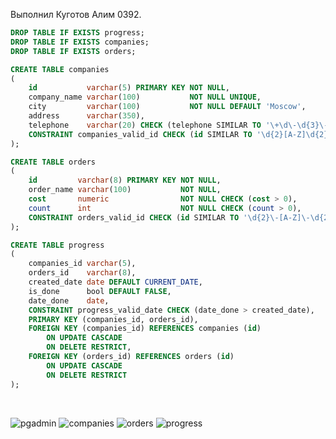 Выполнил Куготов Алим 0392.

```sql
DROP TABLE IF EXISTS progress;
DROP TABLE IF EXISTS companies;
DROP TABLE IF EXISTS orders;

CREATE TABLE companies
(
    id           varchar(5) PRIMARY KEY NOT NULL,
    company_name varchar(100)           NOT NULL UNIQUE,
    city         varchar(100)           NOT NULL DEFAULT 'Moscow',
    address      varchar(350),
    telephone    varchar(20) CHECK (telephone SIMILAR TO '\+\d\-\d{3}\-\d{3}-\d{2}\-\d{2}'),
    CONSTRAINT companies_valid_id CHECK (id SIMILAR TO '\d{2}[A-Z]\d{2}')
);

CREATE TABLE orders
(
    id         varchar(8) PRIMARY KEY NOT NULL,
    order_name varchar(100)           NOT NULL,
    cost       numeric                NOT NULL CHECK (cost > 0),
    count      int                    NOT NULL CHECK (count > 0),
    CONSTRAINT orders_valid_id CHECK (id SIMILAR TO '\d{2}\-[A-Z]\-\d{2}')
);

CREATE TABLE progress
(
    companies_id varchar(5),
    orders_id    varchar(8),
    created_date date DEFAULT CURRENT_DATE,
    is_done      bool DEFAULT FALSE,
    date_done    date,
    CONSTRAINT progress_valid_date CHECK (date_done > created_date),
    PRIMARY KEY (companies_id, orders_id),
    FOREIGN KEY (companies_id) REFERENCES companies (id)
        ON UPDATE CASCADE
        ON DELETE RESTRICT,
    FOREIGN KEY (orders_id) REFERENCES orders (id)
        ON UPDATE CASCADE
        ON DELETE RESTRICT
);
```

<br>

![pgadmin](https://github.com/AlimKugot/SubdHw/blob/master/img/1/pgadmin.png)
![companies](https://github.com/AlimKugot/SubdHw/blob/master/img/1/table_companies.png)
![orders](https://github.com/AlimKugot/SubdHw/blob/master/img/1/table_orders.png)
![progress](https://github.com/AlimKugot/SubdHw/blob/master/img/1/table_progress_1.png)
